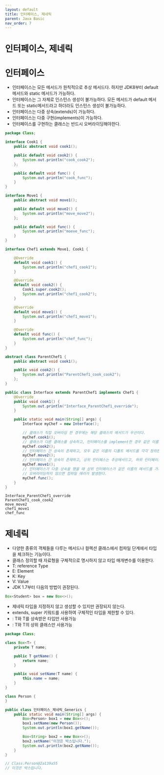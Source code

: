 ```yaml
---
layout: default
title: 인터페이스, 제네릭
parent: Java Basic
nav_order: 7
---
```


# 인터페이스, 제네릭

# 인터페이스

- 인터페이스는 모든 메서드가 원칙적으로 추상 메서드다. 하지만 JDK8부터 default 메서드와 static 메서드가 가능하다.
- 인터페이스는 그 자체로 인스턴스 생성이 불가능하다. 모든 메서드가 default 메서드 또는 static메서드라고 하더라도 인스턴스 생성이 불가능하다.
- 인터페이스는 다중 상속(extends)이 가능하다.
- 인터페이스는 다중 구현(implements)이 가능하다.
- 인터페이스를 구현하는 클래스는 반드시 오버라이딩해야한다.

```java
package Class;

interface Cook1 {
	public abstract void cook1();

	public default void cook2() {
		System.out.println("cook_cook2");
	};

	public default void func() {
		System.out.println("cook_func");
	}
}

interface Move1 {
	public abstract void move1();

	public default void move2() {
		System.out.println("move_move2");
	};

	public default void func() {
		System.out.println("moeve_func");
	}
}

interface Chef1 extends Move1, Cook1 {

	@Override
	default void cook1() {
		System.out.println("chef1_cook1");
	}

	@Override
	default void cook2() {
		Cook1.super.cook2();
		System.out.println("chef1_cook2");
	}

	@Override
	default void move1() {
		System.out.println("chef1_move1");
	}

	@Override
	default void func() {
		System.out.println("chef_func");
	}
}

abstract class ParentChef1 {
	public abstract void cook1();

	public void cook2() {
		System.out.println("ParentChef1_cook_cook2");
	};
}

public class Interface extends ParentChef1 implements Chef1 {
	@Override
	public void cook1() {
		System.out.println("Interface_ParentChef1_override");
	}

	public static void main(String[] args) {
		Interface myChef = new Interface();

		// 클래스가 직접 오버라딩 한 경우에는 해당 클래스의 메서드가 우선이다.
		myChef.cook1();
		// 클래스가 다른 클래스를 상속하고, 인터페이스를 implement한 경우 같은 이름의 메서드가 존재한다면 상위 클래스의 메서드가 우선한다.
		myChef.cook2();
		// 인터페이스 간 상속이 존재하고, 모두 같은 이름의 디폴트 메서드를 각각 정의한 경우 하위 인터페이스의 메서드가 우선한다.
		myChef.move2();
		// 인터페이스 간 상속이 존재하고, 상위 인터페스는 추상메서드고, 하위 인터페이스는 디폴트 메서드인 경우 자식의 디폴트 메서드가 우선한다.
		myChef.move1();
		// 인터페이스가 다중 상속을 했을 때 상위 인터페이스가 같은 이름의 메서드를 가지고 있다면 하위 인터페이스에서 오버라이딩이 강제된다.
		// 오버라이딩하지 않으면 컴파일 에러가 발생한다.
		myChef.func();
	}
}
```

    Interface_ParentChef1_override
    ParentChef1_cook_cook2
    move_move2
    chef1_move1
    chef_func

# 제네릭

- 다양한 종류의 객체들을 다루는 메서드나 컬렉션 클래스에서 컴파일 단계에서 타입을 체크하는 기능이다.
- 클래스 정의할 때 자료형을 구체적으로 명시하지 않고 타입 매개변수를 이용한다.
- T: reference Type
- E: Element
- K: Key
- V: Value
- JDK 1.7부터 다음의 방법이 권장된다.

```java
Box<Student> box = new Box<>();
```

- 제네릭 타입을 지정하지 않고 생성할 수 있지만 권장되지 않는다.
- extends, super 키워드를 사용하여 구체적인 타입을 제한할 수 있다.
- <? extedns T>: T와 T를 상속받은 타입만 사용가능
- <? super T>: T와 T의 상위 클래스만 사용가능

```java
package Class;

class Box<T> {
	private T name;

	public T getName() {
		return name;
	}

	public void setName(T name) {
		this.name = name;
	}
}

class Person {
}

public class 인터페이스_제네릭_Generics {
	public static void main(String[] args) {
		Box<Person> box1 = new Box<>();
		box1.setName(new Person());
		System.out.println(box1.getName());

		Box<String> box2 = new Box<>();
		box2.setName("이것은 박스입니다.");
		System.out.println(box2.getName());
	}
}

// Class.Person@2a139a55
// 이것은 박스입니다.
```
